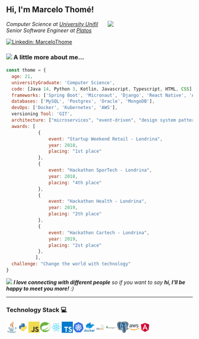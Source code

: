 

<h2> Hi, I'm Marcelo Thomé!</h2>
<img align='right' src="https://media.giphy.com/media/M9gbBd9nbDrOTu1Mqx/giphy.gif" width="230">
<p><em>Computer Science at <a href="http://www.unb.br">University Unifil</a>
</br>Senior Software Engineer at <a href="http://www.platosedu.com.br/">Platos</a>
  
</em></p>

[![Linkedin: MarceloThome](https://img.shields.io/badge/-marcelo-thome-blue?style=flat-square&logo=Linkedin&logoColor=white&link=https://www.linkedin.com/in/marcelo-thom%C3%A9-2a4ab314b/)](https://www.linkedin.com/in/marcelo-thom%C3%A9-2a4ab314b/)



### <img src="https://giphy.com/gifs/nickjonas-nick-jonas-9rhNJScGSlneHpLtnz" width="70"> A little more about me...  

```javascript
const thome = {
  age: 21,
  universityGraduate: 'Computer Science',
  code: [Java 14, Python 3, Kotlin, Javascript, Typescript, HTML, CSS],
  frameworks: ['Spring Boot', 'Micronaut', 'Django', 'React Native', 'AngularJS', 'VueJS', 'ReactJS', 'Redux', 'Node'],
  databases: ['MySQL', 'Postgres', 'Oracle', 'MongoDB'],
  devOps: ['Docker', 'Kubernetes', 'AWS'],
  versioning Tool: 'GIT',
  architecture: ["microservices", "event-driven", "design system pattern"],
  awards: [
            {
                event: "Startup Weekend Retail - Londrina",
                year: 2018,
                placing: "1st place"
            },
            {
                event: "Hackathon SporTech - Londrina",
                year: 2018,
                placing: "4th place"
            },
            {
                event: "Hackathon Health - Londrina",
                year: 2019,
                placing: "2th place"
            },
            {
                event: "Hackathon Cartech - Londrina",
                year: 2019,
                placing: "2st place"
            },
           ],
  challenge: "Change the world with technology"
}
```

<img src="https://media.giphy.com/media/LnQjpWaON8nhr21vNW/giphy.gif" width="60"> <em><b>I love connecting with different people</b> so if you want to say <b>hi, I'll be happy to meet you more!</b> :)</em>

---



### Technology Stack 💻

<img align="left" alt="Java" width="30px" src="https://raw.githubusercontent.com/github/explore/80688e429a7d4ef2fca1e82350fe8e3517d3494d/topics/java/java.png" />
<img align="left" alt="Python" width="30px" src="https://raw.githubusercontent.com/github/explore/80688e429a7d4ef2fca1e82350fe8e3517d3494d/topics/python/python.png" />
<img align="left" alt="JavaScript" width="30px" src="https://raw.githubusercontent.com/github/explore/80688e429a7d4ef2fca1e82350fe8e3517d3494d/topics/javascript/javascript.png" />
<img align="left" alt="Spring Boot" width="30px" src="https://raw.githubusercontent.com/github/explore/80688e429a7d4ef2fca1e82350fe8e3517d3494d/topics/spring-boot/spring-boot.png" />
<img align="left" alt="React Native" width="30px" src="https://raw.githubusercontent.com/github/explore/80688e429a7d4ef2fca1e82350fe8e3517d3494d/topics/react/react.png" />
<img align="left" alt="Typescript" width="30px" src="https://raw.githubusercontent.com/github/explore/80688e429a7d4ef2fca1e82350fe8e3517d3494d/topics/typescript/typescript.png" />
<img align="left" alt="Kubernetes" width="30px" src="https://raw.githubusercontent.com/github/explore/80688e429a7d4ef2fca1e82350fe8e3517d3494d/topics/kubernetes/kubernetes.png" />
<img align="left" alt="Docker" width="30px" src="https://raw.githubusercontent.com/github/explore/80688e429a7d4ef2fca1e82350fe8e3517d3494d/topics/docker/docker.png" />
<img align="left" alt="Mysql" width="30px" src="https://raw.githubusercontent.com/github/explore/80688e429a7d4ef2fca1e82350fe8e3517d3494d/topics/mysql/mysql.png" />
<img align="left" alt="MongoDB" width="30px" src="https://raw.githubusercontent.com/github/explore/80688e429a7d4ef2fca1e82350fe8e3517d3494d/topics/mongodb/mongodb.png" />
<img align="left" alt="Postgresql" width="30px" src="https://raw.githubusercontent.com/github/explore/80688e429a7d4ef2fca1e82350fe8e3517d3494d/topics/postgresql/postgresql.png" />
<img align="left" alt="AWS" width="30px" src="https://raw.githubusercontent.com/github/explore/fbceb94436312b6dacde68d122a5b9c7d11f9524/topics/aws/aws.png" />
<img align="left" alt="Angular" width="30px" src="https://raw.githubusercontent.com/github/explore/80688e429a7d4ef2fca1e82350fe8e3517d3494d/topics/angular/angular.png" />


